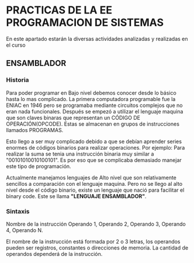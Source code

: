 # PRACTICAS DE LA EE PROGRAMACION DE SISTEMAS
En este apartado estarán la diversas actividades analizadas y realizadas en el curso

## ENSAMBLADOR
### Historia
Para poder programar en Bajo nivel debemos conocer desde lo básico hasta lo mas complicado.
La primera computadora programable fue la ENIAC en 1946 pero se programaba mediante circuitos complejos que no eran nada funcionales. Después se empezó a utilizar el lenguaje maquina que son claves binaras que representan un CÓDIGO DE OPERACIÓN(OPCODE). Estas se almacenan en grupos de instrucciones llamados PROGRAMAS.

Esto llego a ser muy complicado debido a que se debían aprender series enormes de códigos binarios para realizar operaciones. Por ejemplo:
Para realizar la suma se tenia una instrucción binaria muy similar a "00101010010100101". Es por eso que se complicaba demasiado manejar este tipo de programación.

Actualmente manejamos lenguajes de Alto nivel que son relativamente sencillos a comparación con el lenguaje maquina. Pero no se llego al alto nivel desde el código binario, existe un lenguaje que nació para facilitar el binary code. Este se llama **"LENGUAJE ENSAMBLADOR"**.

### Sintaxis
Nombre de la instrucción Operando 1, Operando 2, Operando 3, Operando 4, Operando N. 

El nombre de la instrucción está formada por 2 o 3 letras, los operandos pueden ser registros, constantes o direcciones de memoria. La cantidad de operandos dependerá de la instrucción.


